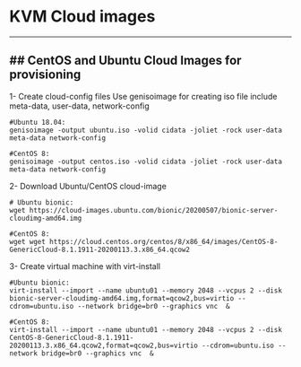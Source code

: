 # KVM Cloud images
---

## CentOS and Ubuntu Cloud Images for provisioning
---
1- Create cloud-config files
Use genisoimage for creating iso file include meta-data, user-data, network-config
```
#Ubuntu 18.04:
genisoimage -output ubuntu.iso -volid cidata -joliet -rock user-data meta-data network-config

#CentOS 8:
genisoimage -output centos.iso -volid cidata -joliet -rock user-data meta-data network-config
```
2- Download Ubuntu/CentOS cloud-image
```
# Ubuntu bionic:
wget https://cloud-images.ubuntu.com/bionic/20200507/bionic-server-cloudimg-amd64.img

#CentOS 8:
wget wget https://cloud.centos.org/centos/8/x86_64/images/CentOS-8-GenericCloud-8.1.1911-20200113.3.x86_64.qcow2
```

3- Create virtual machine with virt-install

```
#Ubuntu bionic:
virt-install --import --name ubuntu01 --memory 2048 --vcpus 2 --disk bionic-server-cloudimg-amd64.img,format=qcow2,bus=virtio --cdrom=ubuntu.iso --network bridge=br0 --graphics vnc  &

#CentOS 8:
virt-install --import --name ubuntu01 --memory 2048 --vcpus 2 --disk CentOS-8-GenericCloud-8.1.1911-20200113.3.x86_64.qcow2,format=qcow2,bus=virtio --cdrom=ubuntu.iso --network bridge=br0 --graphics vnc  &
```
